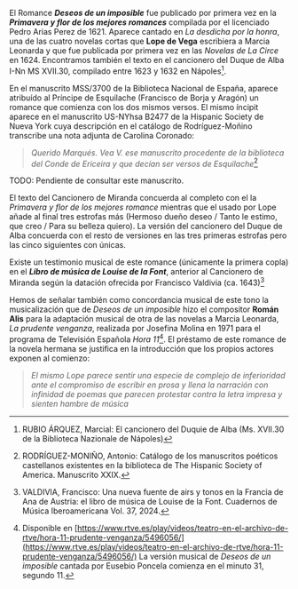 El Romance ***Deseos de un imposible*** fue publicado por primera vez en la ***Primavera y flor de los mejores romances*** compilada por el licenciado Pedro Arias Perez de 1621. Aparece cantado en *La desdicha por la honra*, una de las cuatro novelas cortas que **Lope de Vega** escribiera a Marcia Leonarda y que fue publicada por primera vez en las *Novelas de La Circe* en 1624. Encontramos también el texto en el cancionero del Duque de Alba I-Nn MS XVII.30, compilado entre 1623 y 1632 en Nápoles[^1].

En el manuscrito MSS/3700 de la Biblioteca Nacional de España, aparece atribuído al Príncipe de Esquilache (Francisco de Borja y Aragón) un romance que comienza con los dos mismos versos. El mismo íncipit aparece en el manuscrito US-NYhsa B2477 de la Hispanic Society de Nueva York cuya descripción en el catálogo de Rodríguez-Moñino transcribe una nota adjunta de Carolina Coronado: 

> _Querido Marqués. Vea V. ese manuscrito procedente de la biblioteca del Conde de Ericeira y que decían ser versos de Esquilache_[^2]

TODO: Pendiente de consultar este manuscrito.

[^1]: RUBIO ÁRQUEZ, Marcial: El cancionero del Duquie de Alba (Ms. XVII.30 de la Biblioteca Nazionale de Nápoles)
[^2]: RODRÍGUEZ-MONIÑO, Antonio: Catálogo de los manuscritos poéticos castellanos existentes en la biblioteca de The Hispanic Society of America. Manuscrito XXIX.

El texto del Cancionero de Miranda concuerda al completo con el la *Primavera y flor de los mejores romance* mientras que el usado por Lope añade al final tres estrofas más (Hermoso dueño deseo / Tanto le estimo, que creo / Para su belleza quiero). La versión del cancionero del Duque de Alba concuerda con el resto de versiones en las tres primeras estrofas pero las cinco siguientes con únicas. 

Existe un testimonio musical de este romance (únicamente la primera copla) en el ***Libro de música de Louise de la Font***, anterior al Cancionero de Miranda según la datación ofrecida por Francisco Valdivia (ca. 1643)[^3]

[^3]: VALDIVIA, Francisco: Una nueva fuente de airs y tonos en la Francia de Ana de Austria: el libro de música de Louise de la Font. Cuadernos de Música Iberoamericana Vol. 37, 2024.

Hemos de señalar también como concordancia musical de este tono la musicalización que de *Deseos de un imposible* hizo el compositor **Román Alis** para la adaptación musical de otra de las novelas a Marcia Leonarda, *La prudente venganza*, realizada por Josefina Molina en 1971 para el programa de Televisión Española *Hora 11*[^4]. El préstamo de este romance de la novela hermana se justifica en la introducción que los propios actores exponen al comienzo: 

> _El mismo Lope parece sentir una especie de complejo de inferioridad ante el compromiso de escribir en prosa y llena la narración con infinidad de poemas que parecen protestar contra la letra impresa y sienten hambre de música_

[^4]: Disponible en [https://www.rtve.es/play/videos/teatro-en-el-archivo-de-rtve/hora-11-prudente-venganza/5496056/](https://www.rtve.es/play/videos/teatro-en-el-archivo-de-rtve/hora-11-prudente-venganza/5496056/) La versión musical de *Deseos de un imposible* cantada por Eusebio Poncela comienza en el minuto 31, segundo 11.


